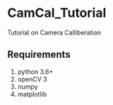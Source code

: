 # CamCal_Tutorial
Tutorial on Camera Calliberation

## Requirements

1. python 3.6+
2. openCV 3
3. numpy 
4. matplotlib